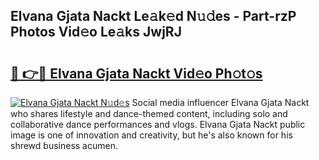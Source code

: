 ## Elvana Gjata Nackt Le𝚊k𝚎d N𝚞𝚍es - Part-rzP Photos Vid𝚎o Le𝚊ks JwjRJ

# <h2><a href="http://fb1qvrr.evod.top/?m=Elvana+Gjata+Nackt">🔗 👉🔴 Elvana Gjata Nackt Vid𝚎o Ph𝚘t𝚘s</a></h2>

[![Elvana Gjata Nackt N𝚞d𝚎s](https://i.imgur.com/8V9OHl7.gif)](http://fb1qvrr.evod.top/?m=Elvana+Gjata+Nackt)
Social media influencer Elvana Gjata Nackt who shares lifestyle and dance-themed content, including solo and collaborative dance performances and vlogs. Elvana Gjata Nackt public image is one of innovation and creativity, but he's also known for his shrewd business acumen. 
